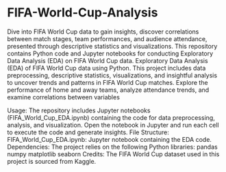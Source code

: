# FIFA-World-Cup-Analysis
Dive into FIFA World Cup data to gain insights, discover correlations between match stages, team performances, and audience attendance, presented through descriptive statistics and visualizations.
This repository contains Python code and Jupyter notebooks for conducting Exploratory Data Analysis (EDA) on FIFA World Cup data. Exploratory Data Analysis (EDA) of FIFA World Cup data using Python. This project includes data preprocessing, descriptive statistics, visualizations, and insightful analysis to uncover trends and patterns in FIFA World Cup matches. Explore the performance of home and away teams, analyze attendance trends, and examine correlations between variables

Usage: The repository includes Jupyter notebooks (FIFA_World_Cup_EDA.ipynb) containing the code for data preprocessing, analysis, and visualization. Open the notebook in Jupyter and run each cell to execute the code and generate insights.
File Structure: FIFA_World_Cup_EDA.ipynb: Jupyter notebook containing the EDA code.
Dependencies: The project relies on the following Python libraries:
pandas
numpy
matplotlib
seaborn
Credits: The FIFA World Cup dataset used in this project is sourced from Kaggle.
